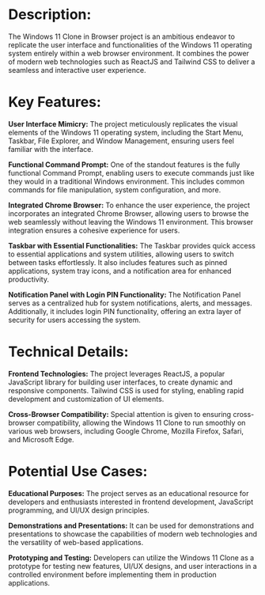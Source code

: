 
# Description:
The Windows 11 Clone in Browser project is an ambitious endeavor to replicate the user interface and functionalities of the Windows 11 operating system entirely within a web browser environment. It combines the power of modern web technologies such as ReactJS and Tailwind CSS to deliver a seamless and interactive user experience.

# Key Features:

**User Interface Mimicry:** The project meticulously replicates the visual elements of the Windows 11 operating system, including the Start Menu, Taskbar, File Explorer, and Window Management, ensuring users feel familiar with the interface.

**Functional Command Prompt:** One of the standout features is the fully functional Command Prompt, enabling users to execute commands just like they would in a traditional Windows environment. This includes common commands for file manipulation, system configuration, and more.

**Integrated Chrome Browser:** To enhance the user experience, the project incorporates an integrated Chrome Browser, allowing users to browse the web seamlessly without leaving the Windows 11 environment. This browser integration ensures a cohesive experience for users.

**Taskbar with Essential Functionalities:** The Taskbar provides quick access to essential applications and system utilities, allowing users to switch between tasks effortlessly. It also includes features such as pinned applications, system tray icons, and a notification area for enhanced productivity.

**Notification Panel with Login PIN Functionality:** The Notification Panel serves as a centralized hub for system notifications, alerts, and messages. Additionally, it includes login PIN functionality, offering an extra layer of security for users accessing the system.

# Technical Details:

**Frontend Technologies:** The project leverages ReactJS, a popular JavaScript library for building user interfaces, to create dynamic and responsive components. Tailwind CSS is used for styling, enabling rapid development and customization of UI elements.

**Cross-Browser Compatibility:** Special attention is given to ensuring cross-browser compatibility, allowing the Windows 11 Clone to run smoothly on various web browsers, including Google Chrome, Mozilla Firefox, Safari, and Microsoft Edge.

# Potential Use Cases:

**Educational Purposes:** The project serves as an educational resource for developers and enthusiasts interested in frontend development, JavaScript programming, and UI/UX design principles.

**Demonstrations and Presentations:** It can be used for demonstrations and presentations to showcase the capabilities of modern web technologies and the versatility of web-based applications.

**Prototyping and Testing:** Developers can utilize the Windows 11 Clone as a prototype for testing new features, UI/UX designs, and user interactions in a controlled environment before implementing them in production applications.
